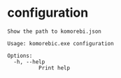 # configuration

```
Show the path to komorebi.json

Usage: komorebic.exe configuration

Options:
  -h, --help
          Print help

```
